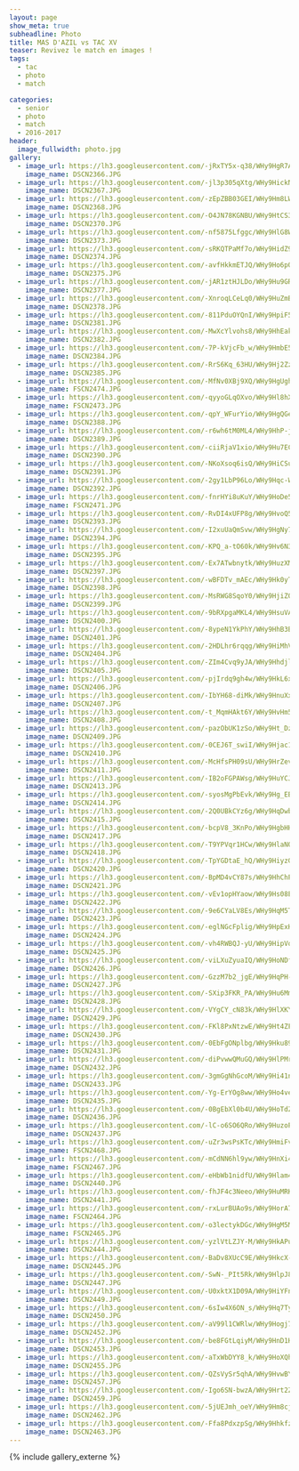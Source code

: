 ```yaml
---
layout: page
show_meta: true
subheadline: Photo
title: MAS D'AZIL vs TAC XV
teaser: Revivez le match en images !
tags:
  - tac
  - photo
  - match

categories:
  - senior
  - photo
  - match
  - 2016-2017
header:
  image_fullwidth: photo.jpg
gallery:
  - image_url: https://lh3.googleusercontent.com/-jRxTY5x-q38/WHy9HgR7AnI/AAAAAAAAUe4/JTZU8WOjJ1wjC2PtGu0l4sgIoMesnNe0QCHM
    image_name: DSCN2366.JPG
  - image_url: https://lh3.googleusercontent.com/-jl3p305qXtg/WHy9HickN9I/AAAAAAAAUe4/BKgTt2TWVqUlFuNe45bttbPs56zUGBbzgCHM
    image_name: DSCN2367.JPG
  - image_url: https://lh3.googleusercontent.com/-zEpZBB03GEI/WHy9Hm8LWcI/AAAAAAAAUe4/i-rwLbNvS7QmvkrN8cPmKS6bfUt48GevQCHM
    image_name: DSCN2368.JPG
  - image_url: https://lh3.googleusercontent.com/-O4JN78KGNBU/WHy9HtCS3II/AAAAAAAAUe4/WS5KjR9BKN8Hphaedpi_EiTuJw2aPTvrwCHM
    image_name: DSCN2370.JPG
  - image_url: https://lh3.googleusercontent.com/-nf5875Lfggc/WHy9HlG8WdI/AAAAAAAAUe4/o7TJVNOrFMYxecizv85xfQL-E_aaU2O-gCHM
    image_name: DSCN2373.JPG
  - image_url: https://lh3.googleusercontent.com/-sRKQTPaMf7o/WHy9HidZ9WI/AAAAAAAAUe4/gn5S9D7qzMoFe3Em4GvMhyILuJEiu3GMACHM
    image_name: DSCN2374.JPG
  - image_url: https://lh3.googleusercontent.com/-avfHkkmETJQ/WHy9Ho6pOcI/AAAAAAAAUe4/P5VNKdP-3So8Oshst3YFcDxNVCyFF4YpACHM
    image_name: DSCN2375.JPG
  - image_url: https://lh3.googleusercontent.com/-jAR1ztHJLDo/WHy9Hu9GR1I/AAAAAAAAUe4/ROWdHtq_l8YHXJRXEOKUqnRdbUuvgwKnACHM
    image_name: DSCN2377.JPG
  - image_url: https://lh3.googleusercontent.com/-XnroqLCeLq0/WHy9HuZmBtI/AAAAAAAAUe4/LrV9Rt9RwQsSbravySemdTvmEvMURMg2ACHM
    image_name: DSCN2378.JPG
  - image_url: https://lh3.googleusercontent.com/-811PduOYQnI/WHy9HpiF5AI/AAAAAAAAUe4/vY3LzFlTCDA9kSkCZIExMb85WUCAS-Z2QCHM
    image_name: DSCN2381.JPG
  - image_url: https://lh3.googleusercontent.com/-MwXcYlvohs8/WHy9HhEakBI/AAAAAAAAUe4/RpeEPg2aRuUYTt_1GBowB3B1KZGiGbnsQCHM
    image_name: DSCN2382.JPG
  - image_url: https://lh3.googleusercontent.com/-7P-kVjcFb_w/WHy9HmbE5JI/AAAAAAAAUe4/h7KtkvagICksdUEtTX0_y8s5OV98mCzTwCHM
    image_name: DSCN2384.JPG
  - image_url: https://lh3.googleusercontent.com/-RrS6Kq_63HU/WHy9Hj2ZzYI/AAAAAAAAUe4/S_40LVUXYzMf0EVozphnvUkMDPwYjdDgwCHM
    image_name: DSCN2385.JPG
  - image_url: https://lh3.googleusercontent.com/-MfNv0XBj9XQ/WHy9HgUghuI/AAAAAAAAUe4/8zt1YEXuYpQ9hOq3iJCIKj8_Fgrla7smQCHM
    image_name: FSCN2474.JPG
  - image_url: https://lh3.googleusercontent.com/-qyyoGLqOXvo/WHy9Hl8hXHI/AAAAAAAAUe4/7mit8YuGy0IpSn4GXKIqgl1eXYlqc4w_wCHM
    image_name: FSCN2473.JPG
  - image_url: https://lh3.googleusercontent.com/-qpY_WFurYio/WHy9HgQGezI/AAAAAAAAUe4/gJBu2Bo1fKctFBrmpU0lDvYNta4KU_yJACHM
    image_name: DSCN2388.JPG
  - image_url: https://lh3.googleusercontent.com/-r6wh6tM0ML4/WHy9HhP-jKI/AAAAAAAAUe4/XG1WG5K29zABeYu9EikvU5ImDRjQ5ug3gCHM
    image_name: DSCN2389.JPG
  - image_url: https://lh3.googleusercontent.com/-ciiRjaV1xio/WHy9Hu7ECoI/AAAAAAAAUe4/YeEumOuoDSIgC7-fXNlgPmJ629QB2-w-ACHM
    image_name: DSCN2390.JPG
  - image_url: https://lh3.googleusercontent.com/-NKoXsoq6isQ/WHy9HiCSuNI/AAAAAAAAUe4/oTplyYlGeo8jOKTPV-8aVobf5uYitJ7UgCHM
    image_name: DSCN2391.JPG
  - image_url: https://lh3.googleusercontent.com/-2gy1LbP96Lo/WHy9Hqc-WcI/AAAAAAAAUe4/HESMu-HP3z0Gfn5OsqYJYCJh1fEKWtYNwCHM
    image_name: DSCN2392.JPG
  - image_url: https://lh3.googleusercontent.com/-fnrHYi8uKuY/WHy9HoDe5hI/AAAAAAAAUe4/OUnqBUA_U64lQ5Cv0oDizq7gC8pQAa2zgCHM
    image_name: FSCN2471.JPG
  - image_url: https://lh3.googleusercontent.com/-RvDI4xUFP8g/WHy9HvoQ5CI/AAAAAAAAUe4/XHWwXQ29n-UJkL1dmXaEi0anHpOy2r3tgCHM
    image_name: DSCN2393.JPG
  - image_url: https://lh3.googleusercontent.com/-I2xuUaQmSvw/WHy9HgNy7kI/AAAAAAAAUe4/AC7PM3GBjwoT0Dc-x38CSSDr-Ebz1YHNwCHM
    image_name: DSCN2394.JPG
  - image_url: https://lh3.googleusercontent.com/-KPQ_a-tO60k/WHy9Hv6N3ZI/AAAAAAAAUe4/SFrM5bIqetMEMtFf0EwKMlgKssuTkYM3wCHM
    image_name: DSCN2395.JPG
  - image_url: https://lh3.googleusercontent.com/-Ex7ATwbnytk/WHy9HuzXM0I/AAAAAAAAUe4/qyXexhXgN0cb4KqHTJMmgoQWacg8cxIRQCHM
    image_name: DSCN2397.JPG
  - image_url: https://lh3.googleusercontent.com/-wBFDTv_mAEc/WHy9Hk0yTKI/AAAAAAAAUe4/HD0_SIW3FuoRZ5xfnRGXgf15jqaLLwf0wCHM
    image_name: DSCN2398.JPG
  - image_url: https://lh3.googleusercontent.com/-MsRWG8SqoY0/WHy9HjiZ0eI/AAAAAAAAUe4/gnifJR7cj0kXsnxSkL8Yfl12HQdrJtIwgCHM
    image_name: DSCN2399.JPG
  - image_url: https://lh3.googleusercontent.com/-9bRXpgaMKL4/WHy9HsuVAWI/AAAAAAAAUe4/JVjSMgeTpLYEeIWbOqOF7rSXlgAU-l73wCHM
    image_name: DSCN2400.JPG
  - image_url: https://lh3.googleusercontent.com/-8ypeN1YkPhY/WHy9HhB3BnI/AAAAAAAAUe4/McYsuukqLv8IsAWzXGQAVnU3QlTjyqwPACHM
    image_name: DSCN2401.JPG
  - image_url: https://lh3.googleusercontent.com/-2HDLhr6rqqg/WHy9HiMhVCI/AAAAAAAAUe4/GwDz9-Cpn5AJO8z8EYOeQQO-26AAJ5IBwCHM
    image_name: DSCN2404.JPG
  - image_url: https://lh3.googleusercontent.com/-ZIm4Cvq9yJA/WHy9HhdjlMI/AAAAAAAAUe4/VVJKHGKgldYZPDJh1CTmeulH1m03eYNBQCHM
    image_name: DSCN2405.JPG
  - image_url: https://lh3.googleusercontent.com/-pjIrdq9gh4w/WHy9HkL6xKI/AAAAAAAAUe4/QNMYJlxgbL8IJZADLIf5GsdfDppSMSshwCHM
    image_name: DSCN2406.JPG
  - image_url: https://lh3.googleusercontent.com/-IbYH68-diMk/WHy9HnuXxzI/AAAAAAAAUe4/bqN7dyYnb7sfyeayA0ZFYyt8OxJhRKK0QCHM
    image_name: DSCN2407.JPG
  - image_url: https://lh3.googleusercontent.com/-t_MqmHAkt6Y/WHy9HvHm5YI/AAAAAAAAUe4/rnXIm3m482k3FoP7LbxFIjQ1Uy2kSsO4ACHM
    image_name: DSCN2408.JPG
  - image_url: https://lh3.googleusercontent.com/-pazObUK1zSo/WHy9Ht_Dz8I/AAAAAAAAUe4/TuVGie0exlQS9bK564OF55WisSwxXrSDQCHM
    image_name: DSCN2409.JPG
  - image_url: https://lh3.googleusercontent.com/-0CEJ6T_swiI/WHy9Hjac1II/AAAAAAAAUe4/mvTgcz0klMAO9H6Yz6EQ1r85mfARVsWaQCHM
    image_name: DSCN2410.JPG
  - image_url: https://lh3.googleusercontent.com/-McHfsPH09sU/WHy9HrZeviI/AAAAAAAAUe4/YgXxNzLQiTIZ12S978RKNjEUGD55G89KgCHM
    image_name: DSCN2411.JPG
  - image_url: https://lh3.googleusercontent.com/-IB2oFGPAWsg/WHy9HuYCJ0I/AAAAAAAAUe4/UB53HqE1kd06WBcWaDBm7OYiQ_dZkKS-wCHM
    image_name: DSCN2413.JPG
  - image_url: https://lh3.googleusercontent.com/-syosMgPbEvk/WHy9Hg_EBTI/AAAAAAAAUe4/LTp8i-mRcLc1fFm8fwPhtL7e1qZtkHXrQCHM
    image_name: DSCN2414.JPG
  - image_url: https://lh3.googleusercontent.com/-2Q0UBkCYz6g/WHy9HqDwbnI/AAAAAAAAUe4/tL_tw-fc6EMX6fvHFZv4BlKuD8FXtUHcgCHM
    image_name: DSCN2415.JPG
  - image_url: https://lh3.googleusercontent.com/-bcpV8_3KnPo/WHy9HgbHHyI/AAAAAAAAUe4/3HbgAsgEhOI_IHmxAI6r3JT49udpbDRfwCHM
    image_name: DSCN2417.JPG
  - image_url: https://lh3.googleusercontent.com/-T9YPVqr1HCw/WHy9HlaNOqI/AAAAAAAAUe4/lbyEJhDD-zIPMyZsfNUBwlGvFV7403tGACHM
    image_name: DSCN2418.JPG
  - image_url: https://lh3.googleusercontent.com/-TpYGDtaE_hQ/WHy9HiyzGfI/AAAAAAAAUe4/RpLl3qvP86EJ4jSEXOiCZ8eQHAEtFHbkwCHM
    image_name: DSCN2420.JPG
  - image_url: https://lh3.googleusercontent.com/-BpMD4vCY87s/WHy9HhChPxI/AAAAAAAAUe4/pMRCyaXDWzINNrZfneAR4sxVbvE1gaa7QCHM
    image_name: DSCN2421.JPG
  - image_url: https://lh3.googleusercontent.com/-vEv1opHYaow/WHy9Hs08EgI/AAAAAAAAUe4/Y3s5un50iYcmhGKxuPA09m91eNaSWxPkgCHM
    image_name: DSCN2422.JPG
  - image_url: https://lh3.googleusercontent.com/-9e6CYaLV8Es/WHy9HqM5TgI/AAAAAAAAUe4/Lb2XiZ1wOuUYae5TjUgRbVT2MgTKvGmhgCHM
    image_name: DSCN2423.JPG
  - image_url: https://lh3.googleusercontent.com/-eglNGcFplig/WHy9HpExHlI/AAAAAAAAUe4/4A3s8w9auzcvHH-DEeMPZfIAIRIxlHMnwCHM
    image_name: DSCN2424.JPG
  - image_url: https://lh3.googleusercontent.com/-vh4RWBQJ-yU/WHy9HipVqJI/AAAAAAAAUe4/Rr4h6z_ya3U8NYse7tm94j86CLUe-m7eQCHM
    image_name: DSCN2425.JPG
  - image_url: https://lh3.googleusercontent.com/-viLXuZyuaIQ/WHy9HoNDfKI/AAAAAAAAUe4/rSwv44uguM8UhhiJm4GJOggr7_s0boJYACHM
    image_name: DSCN2426.JPG
  - image_url: https://lh3.googleusercontent.com/-GzzM7b2_jgE/WHy9HqPH-YI/AAAAAAAAUe4/Zbq6zZa0gqMvEUmPwFz_gypRQUtt319dQCHM
    image_name: DSCN2427.JPG
  - image_url: https://lh3.googleusercontent.com/-SXip3FKR_PA/WHy9Hu6MmPI/AAAAAAAAUe4/tXN8somh8UI4DI1ulMazd-yGORpqWMkKgCHM
    image_name: DSCN2428.JPG
  - image_url: https://lh3.googleusercontent.com/-VYgCY_cN83k/WHy9HlXKYtI/AAAAAAAAUe4/-_TBmE1yYe8RLV4xQU5W5m1Wqbffh-MhwCHM
    image_name: DSCN2429.JPG
  - image_url: https://lh3.googleusercontent.com/-FKl8PxNtzwE/WHy9Ht4ZF0I/AAAAAAAAUe4/pY2pTtksz2YuJekYhDcSfcPhL3ydxFjFQCHM
    image_name: DSCN2430.JPG
  - image_url: https://lh3.googleusercontent.com/-0EbFgONplbg/WHy9Hku89XI/AAAAAAAAUe4/wq3fyvimo0oOM1dR3ynvQTPJ92zeMELsACHM
    image_name: DSCN2431.JPG
  - image_url: https://lh3.googleusercontent.com/-diPvwwQMuGQ/WHy9HlPMrqI/AAAAAAAAUe4/xgauFDN2FO8xR-RedVDqe7SUq6Gio43NwCHM
    image_name: DSCN2432.JPG
  - image_url: https://lh3.googleusercontent.com/-3gmGgNhGcoM/WHy9Hi41nVI/AAAAAAAAUe4/OF-IuNSJeGoniAUZEVTPTxa-gir9ukLywCHM
    image_name: DSCN2433.JPG
  - image_url: https://lh3.googleusercontent.com/-Yg-ErYOg8ww/WHy9Ho4veGI/AAAAAAAAUe4/OT5Hfg-TjJ4awd2kxPwSp_Wi60DWHWvdgCHM
    image_name: DSCN2435.JPG
  - image_url: https://lh3.googleusercontent.com/-0BgEbXl0b4U/WHy9HoTdZkI/AAAAAAAAUe4/CHGVjUrg-BYTK-BovECXYaIU0zyJiy4rACHM
    image_name: DSCN2436.JPG
  - image_url: https://lh3.googleusercontent.com/-lC-o6SO6QRo/WHy9HuzoPuI/AAAAAAAAUe4/Mn3nC_ZZK3wtLzRaTVx7z0o0a7cqP2H1gCHM
    image_name: DSCN2437.JPG
  - image_url: https://lh3.googleusercontent.com/-uZr3wsPsKTc/WHy9HmiFvwI/AAAAAAAAUe4/6Q0O7WkN-CEw6cwa4yYonEQfWhvp93NoACHM
    image_name: FSCN2468.JPG
  - image_url: https://lh3.googleusercontent.com/-mCdNN6hl9yw/WHy9HnXi4GI/AAAAAAAAUe4/2l6pyHo1HX02N2eUm0fcZBr71WDDoF5gwCHM
    image_name: FSCN2467.JPG
  - image_url: https://lh3.googleusercontent.com/-eHbWb1nidfU/WHy9Hlam42I/AAAAAAAAUe4/fU-4-0HstKA7nQf36FFo1vyhhXK5XhdKACHM
    image_name: DSCN2440.JPG
  - image_url: https://lh3.googleusercontent.com/-fhJF4c3Neeo/WHy9HuMRKLI/AAAAAAAAUe4/yW6N5kSuw-MfggdscnwjIzRo5lkWgdbVQCHM
    image_name: DSCN2441.JPG
  - image_url: https://lh3.googleusercontent.com/-rxLurBUAo9s/WHy9HorA7ZI/AAAAAAAAUe4/t2fCDgaSaEQsdZ8SEt-Bs6PkZcRE5vbUACHM
    image_name: FSCN2464.JPG
  - image_url: https://lh3.googleusercontent.com/-o3lectykDGc/WHy9HgM5MfI/AAAAAAAAUe4/EX8ysVEHclceusZMj0dfgunPVr1AU7EegCHM
    image_name: FSCN2465.JPG
  - image_url: https://lh3.googleusercontent.com/-yzlVtLZJY-M/WHy9HkAPuoI/AAAAAAAAUe4/JeFfHWTbJ780S6s62OzsDDlDeEv7ksBHACHM
    image_name: DSCN2444.JPG
  - image_url: https://lh3.googleusercontent.com/-BaDv8XUcC9E/WHy9HkcX-yI/AAAAAAAAUe4/auRjSznQ1PIunQ6s2e9P2221ZHwSDC_xwCHM
    image_name: DSCN2445.JPG
  - image_url: https://lh3.googleusercontent.com/-SwN-_PIt5Rk/WHy9HlpJ8UI/AAAAAAAAUe4/ZZcOuzByPTA32uSD1FCUAtxkh5hkcP8GgCHM
    image_name: DSCN2447.JPG
  - image_url: https://lh3.googleusercontent.com/-U0xktX1D09A/WHy9HiYFnrI/AAAAAAAAUe4/Pi6Vi0Wlk5Ifb7pDpEo8jmO8bYnTFblVQCHM
    image_name: DSCN2449.JPG
  - image_url: https://lh3.googleusercontent.com/-6sIw4X6ON_s/WHy9Hq7Ty1I/AAAAAAAAUe4/l-IleLnuGgkyPIAqq1LsOMcDypmqZM7pwCHM
    image_name: DSCN2450.JPG
  - image_url: https://lh3.googleusercontent.com/-aV99l1CWRlw/WHy9Hogj7bI/AAAAAAAAUe4/WewPxT4jzZw7JEO1d4l9ka5QcJqY8tADACHM
    image_name: DSCN2452.JPG
  - image_url: https://lh3.googleusercontent.com/-be8FGtLqiyM/WHy9HnD1HEI/AAAAAAAAUe4/6MP4dw0D0vEVrJ2PcX_O4A3S-4iIqUesACHM
    image_name: DSCN2453.JPG
  - image_url: https://lh3.googleusercontent.com/-aTxWbDYY8_k/WHy9HoXQh6I/AAAAAAAAUe4/Ka5MT7hI67MjH9m3uxkCYWg9fh51uZFxwCHM
    image_name: DSCN2455.JPG
  - image_url: https://lh3.googleusercontent.com/-QZsVySr5qhA/WHy9HvwBY5I/AAAAAAAAUe4/h9viGSFhnTYt6eXnKNLqw-4Jwv3oVQR2ACHM
    image_name: DSCN2457.JPG
  - image_url: https://lh3.googleusercontent.com/-Igo6SN-bwzA/WHy9Hrt2ZHI/AAAAAAAAUe4/P9Yof99ONgYQsIhJU1h7PIyu1SwHDfJ6wCHM
    image_name: DSCN2459.JPG
  - image_url: https://lh3.googleusercontent.com/-5jUEJmh_oeY/WHy9Hm8cjZI/AAAAAAAAUe4/tOv-2wijmqsksEglMDv_NnoThQE0t4VBQCHM
    image_name: DSCN2462.JPG
  - image_url: https://lh3.googleusercontent.com/-Ffa8PdxzpSg/WHy9HhkfzTI/AAAAAAAAUe4/KTQIP89LnxMr9ZoPfMsep0tiJLqA_sq5QCHM
    image_name: DSCN2463.JPG
---
```

{% include gallery_externe %}
